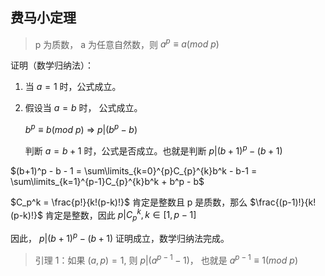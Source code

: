 

## 费马小定理

> p 为质数， a 为任意自然数，则 $a^p \equiv a(mod \ p)$

证明（数学归纳法）：

1. 当 $a = 1$ 时，公式成立。
2. 假设当 $a = b$ 时， 公式成立。

    $b^p \equiv b(mod \ p)$ => $p | (b^p - b)$

    判断 $a = b+1$ 时，公式是否成立。也就是判断 $p | (b+1)^p - (b+1)$

$(b+1)^p - b - 1 = \sum\limits_{k=0}^{p}C_{p}^{k}b^k - b-1 =  \sum\limits_{k=1}^{p-1}C_{p}^{k}b^k  + b^p - b$

$C_p^k = \frac{p!}{k!(p-k)!}$ 肯定是整数且 p 是质数，那么 $\frac{(p-1)!}{k!(p-k)!}$ 肯定是整数，因此 $p | C_p^k, k \in [1, p-1]$

因此， $p | (b+1)^p - (b+1)$ 证明成立，数学归纳法完成。

> 引理 1：如果 $(a, p) = 1$, 则 $p | (a^{p-1} - 1)$， 也就是 $a^{p-1} \equiv 1 (mod \ p)$







